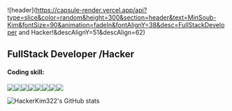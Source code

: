 ![header](https://capsule-render.vercel.app/api?type=slice&color=random&height=300&section=header&text=MinSoub-Kim&fontSize=90&animation=fadeIn&fontAlignY=38&desc=FullStackDeveloper and Hacker!&descAlignY=51&descAlign=62)

## FullStack Developer /Hacker

#### Coding skill:

<img src="https://img.shields.io/badge/C-FFCA28?style=flat-square&logo=C&logoColor=white"/><img src="https://img.shields.io/badge/C++-00599C?style=flat-square&logo=C++&logoColor=white"/><img src="https://img.shields.io/badge/python-3776AB?style=flat-square&logo=python&logoColor=white"/><img src="https://img.shields.io/badge/HTML-E34F26?style=flat-square&logo=HTML5&logoColor=black"/><img src="https://img.shields.io/badge/CSS-1572B6?style=flat-square&logo=CSS3&logoColor=black"/><img src="https://img.shields.io/badge/JavaScript-F7DF1E?style=flat-square&logo=JavaScript&logoColor=black"/><img src="https://img.shields.io/badge/PHP-777BB4?style=flat-square&logo=php&logoColor=black"/><img src="https://img.shields.io/badge/Mysql-4479A1?style=flat-square&logo=MySQL&logoColor=black"/>

![HackerKim322's GitHub stats](https://github-readme-stats.vercel.app/api?username=HackerKim322&show_icons=true&theme=radical)



<!--
**HackerKim322/HackerKim322** is a ✨ _special_ ✨ repository because its `README.md` (this file) appears on your GitHub profile.

Here are some ideas to get you started:

- 🔭 I’m currently working on ...
- 🌱 I’m currently learning ...
- 👯 I’m looking to collaborate on ...
- 🤔 I’m looking for help with ...
- 💬 Ask me about ...
- 📫 How to reach me: ...
- 😄 Pronouns: ...
- ⚡ Fun fact: ...
-->
